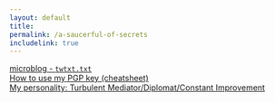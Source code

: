 ```yaml
---
layout: default 
title:  
permalink: /a-saucerful-of-secrets
includelink: true
---
```


[microblog - `twtxt.txt`](./twtxt.txt)  
[How to use my PGP key (cheatsheet)](./how-to-use-my-pgp-key-cheatsheet)  
[My personality: Turbulent Mediator/Diplomat/Constant Improvement](https://www.16personalities.com/profiles/86611332369cb)

